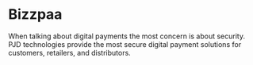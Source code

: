 # Bizzpaa
When talking about digital payments the most concern is about security. PJD technologies provide the most secure digital payment solutions for customers, retailers, and distributors.
